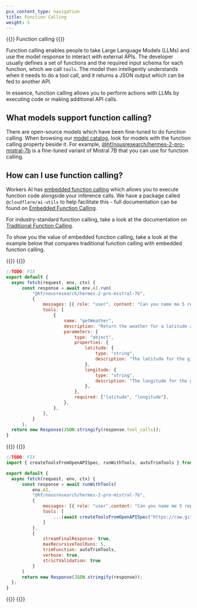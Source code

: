 ```yaml
---
pcx_content_type: navigation
title: Function Calling
weight: 5
---
```


{{<heading-pill style="beta">}} Function calling {{</heading-pill>}}

Function calling enables people to take Large Language Models (LLMs) and use the model response to interact with external APIs. The developer usually defines a set of functions and the required input schema for each function, which we call `tools`. The model then intelligently understands when it needs to do a tool call, and it returns a JSON output which can be fed to another API.

In essence, function calling allows you to perform actions with LLMs by executing code or making additional API calls.

## What models support function calling?
There are open-source models which have been fine-tuned to do function calling. When browsing our [model catalog](/workers-ai/models/), look for models with the function calling property beside it. For example, [@hf/nousresearch/hermes-2-pro-mistral-7b](/workers-ai/models/hermes-2-pro-mistral-7b/) is a fine-tuned variant of Mistral 7B that you can use for function calling.

## How can I use function calling?
Workers AI has [embedded function calling]() which allows you to execute function code alongside your inference calls. We have a package called `@cloudflare/ai-utils` to help facilitate this - full documentation can be found on [Embedded Function Calling]().

For industry-standard function calling, take a look at the documentation on [Traditional Function Calling]().

To show you the value of embedded function calling, take a look at the example below that compares traditional function calling with embedded function calling.

{{<tabs labels="Traditional | Embedded">}}
  {{<tab label="Traditional" default="true">}}
  ```js
//TODO: FIX
export default {
	async fetch(request, env, ctx) {
		const response = await env.AI.run(
			"@hf/nousresearch/hermes-2-pro-mistral-7b",
			{
				messages: [{ role: "user", content: "Can you name me 5 repos created by Cloudflare?" }],
				tools: [
					{
						name: "getWeather",
						description: "Return the weather for a latitude and longitude",
						parameters: {
							type: "object",
							properties: {
								latitude: {
									type: "string",
									description: "The latitude for the given location",
								},
								longitude: {
									type: "string",
									description: "The longitude for the given location",
								},
							},
							required: ["latitude", "longitude"],
						},
					},
				],
			}
		);
  	return new Response(JSON.stringify(response.tool_calls));
}
  ```
  {{</tab>}}
  {{<tab label="Embedded">}}
  ```js
//TODO: FIX
import { createToolsFromOpenAPISpec, runWithTools, autoTrimTools } from "@cloudflare/ai-utils"

export default {
	async fetch(request, env, ctx) {
		const response = await runWithTools(
			env.AI,
			"@hf/nousresearch/hermes-2-pro-mistral-7b",
			{
				messages: [{ role: "user",content: "Can you name me 5 repos created by Cloudflare"}],
				tools: [
					...(await createToolsFromOpenAPISpec("https://raw.githubusercontent.com/github/rest-api-description/main/descriptions-next/api.github.com/api.github.com.json"))
				]
			},
			{
				streamFinalResponse: true,
				maxRecursiveToolRuns: 5,
				trimFunction: autoTrimTools,
				verbose: true,
				strictValidation: true
			}
		)
		return new Response(JSON.stringify(response));
	};
}
  ```
  {{</tab>}}
{{</tabs>}}